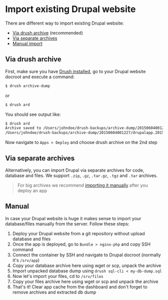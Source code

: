 # Import existing Drupal website

There are different way to import existing Drupal website:

* [Via drush archive](#via-drush-archive) (recommended)
* [Via separate archives](#via-separate-archives)
* [Manual import](#manual)

## Via drush archive

First, make sure you have <a href="http://www.drush.org/en/master/install/" target="_blank">Drush installed</a>, go to your Drupal website docroot and execute a command:

```bash
$ drush archive-dump
```

or

```bash
$ drush ard
```

You should see output like:

```bash
$ drush ard
Archive saved to /Users/johndoe/drush-backups/archive-dump/20150604001227/drupalapp.20150604_001228.tar.gz
/Users/johndoe/drush-backups/archive-dump/20150604001227/drupalapp.20150604_001228.tar.gz
```

Now navigate to `Apps > Deploy` and choose drush archive on the 2nd step

## Via separate archives

Alternatively, you can import Drupal via separate archives for code, database and files. We support `.zip`, `.gz`, `.tar.gz`, `.tgz` and `.tar` archives. 

> For big archives we recommend [importing it manually](#manual) after you deploy an app

## Manual

In case your Drupal website is huge it makes sense to import your database/files manually from the server. Follow these steps:
    
1. Deploy your Drupal website from a git repository without upload database and files
2. Once the app is deployed, go to `Bundle > nginx-php` and copy SSH command
3. Connect the container by SSH and navigate to Drupal docroot (normally it's `/srv/app`)
4. Copy your database archive here using wget or scp, unpack the archive
5. Import unpacked database dump using `drush sql-cli < my-db-dump.sql`
6. Now let's import your files, cd to `/srv/files`
7. Copy your files archive here using wget or scp and unpack the archive
8. That's it! Clear app cache from the dashboard and don't forget to remove archives and extracted db dump
